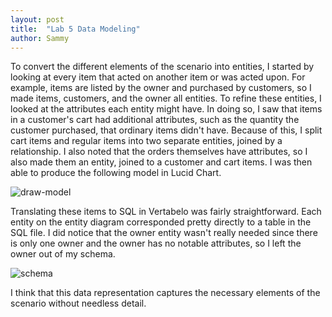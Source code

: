 ```yaml
---
layout: post
title:  "Lab 5 Data Modeling"
author: Sammy
---
```

To convert the different elements of the scenario into entities, I started by looking at every item that acted on another item or was acted upon. For example, items are listed by the owner and purchased by customers, so I made items, customers, and the owner all entities. To refine these entities, I looked at the attributes each entity might have. In doing so, I saw that items in a customer's cart had additional attributes, such as the quantity the customer purchased, that ordinary items didn't have. Because of this, I split cart items and regular items into two separate entities, joined by a relationship. I also noted that the orders themselves have attributes, so I also made them an entity, joined to a customer and cart items. I was then able to produce the following model in Lucid Chart.

![draw-model](/blog/Images/Lab5LucidChartModel.png)

Translating these items to SQL in Vertabelo was fairly straightforward. Each entity on the entity diagram corresponded pretty directly to a table in the SQL file. I did notice that the owner entity wasn't really needed since there is only one owner and the owner has no notable attributes, so I left the owner out of my schema.

![schema](/blog/Images/Lab5VertabeloModel.png)

I think that this data representation captures the necessary elements of the scenario without needless detail.
